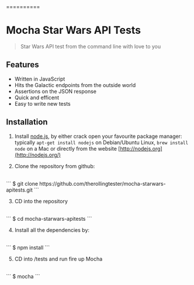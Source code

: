 
==========



# Mocha Star Wars API Tests 
> Star Wars API test from the command line with love to you 


## Features


- Written in JavaScript 
- Hits the Galactic endpoints from the outside world 
- Assertions on the JSON response
- Quick and efficent
- Easy to write new tests


## Installation

1) Install [node.js](http://nodejs.org/), by either crack open your favourite package manager: typically `apt-get install nodejs` on Debian/Ubuntu Linux, `brew install node` on a Mac
 or directly from the website [http://nodejs.org](http://nodejs.org/)


2) Clone the repository from github:
<br>
```
$ git clone https://github.com/therollingtester/mocha-starwars-apitests.git
```

3) CD into the repository 
<br>
```
$ cd mocha-starwars-apitests
```

4) Install all the dependencies by:
<br>
```
$ npm install
```

5) CD into /tests and run fire up Mocha
<br>
```
$ mocha
```






 





